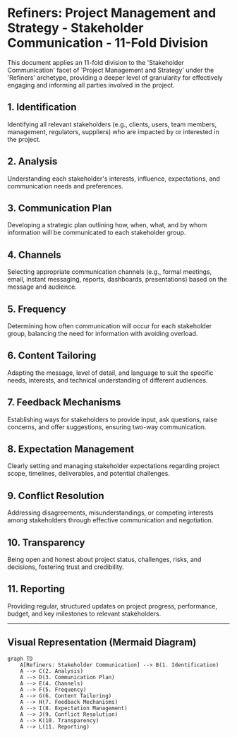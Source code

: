 # Refiners: Project Management and Strategy - Stakeholder Communication - 11-Fold Division

This document applies an 11-fold division to the 'Stakeholder Communication' facet of 'Project Management and Strategy' under the 'Refiners' archetype, providing a deeper level of granularity for effectively engaging and informing all parties involved in the project.

## 1. Identification

Identifying all relevant stakeholders (e.g., clients, users, team members, management, regulators, suppliers) who are impacted by or interested in the project.

## 2. Analysis

Understanding each stakeholder's interests, influence, expectations, and communication needs and preferences.

## 3. Communication Plan

Developing a strategic plan outlining how, when, what, and by whom information will be communicated to each stakeholder group.

## 4. Channels

Selecting appropriate communication channels (e.g., formal meetings, email, instant messaging, reports, dashboards, presentations) based on the message and audience.

## 5. Frequency

Determining how often communication will occur for each stakeholder group, balancing the need for information with avoiding overload.

## 6. Content Tailoring

Adapting the message, level of detail, and language to suit the specific needs, interests, and technical understanding of different audiences.

## 7. Feedback Mechanisms

Establishing ways for stakeholders to provide input, ask questions, raise concerns, and offer suggestions, ensuring two-way communication.

## 8. Expectation Management

Clearly setting and managing stakeholder expectations regarding project scope, timelines, deliverables, and potential challenges.

## 9. Conflict Resolution

Addressing disagreements, misunderstandings, or competing interests among stakeholders through effective communication and negotiation.

## 10. Transparency

Being open and honest about project status, challenges, risks, and decisions, fostering trust and credibility.

## 11. Reporting

Providing regular, structured updates on project progress, performance, budget, and key milestones to relevant stakeholders.

---

## Visual Representation (Mermaid Diagram)

```mermaid
graph TD
    A[Refiners: Stakeholder Communication] --> B(1. Identification)
    A --> C(2. Analysis)
    A --> D(3. Communication Plan)
    A --> E(4. Channels)
    A --> F(5. Frequency)
    A --> G(6. Content Tailoring)
    A --> H(7. Feedback Mechanisms)
    A --> I(8. Expectation Management)
    A --> J(9. Conflict Resolution)
    A --> K(10. Transparency)
    A --> L(11. Reporting)
```
